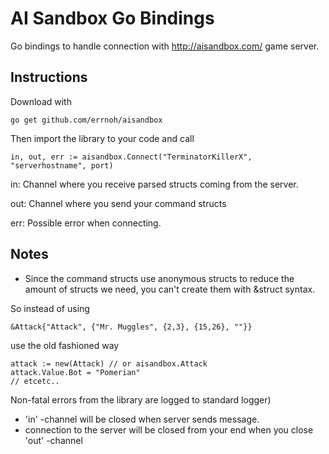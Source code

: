 AI Sandbox Go Bindings
======================

Go bindings to handle connection with http://aisandbox.com/ game server.

Instructions
------------

Download with

    go get github.com/errnoh/aisandbox


Then import the library to your code and call

    in, out, err := aisandbox.Connect("TerminatorKillerX", "serverhostname", port)

in: Channel where you receive parsed structs coming from the server.

out: Channel where you send your command structs

err: Possible error when connecting.

Notes
-----
* Since the command structs use anonymous structs to reduce the amount of structs we need, you can't create them with &struct syntax.

So instead of using

    &Attack{"Attack", {"Mr. Muggles", {2,3}, {15,26}, ""}}

use the old fashioned way

    attack := new(Attack) // or aisandbox.Attack
    attack.Value.Bot = "Pomerian"
    // etcetc..


Non-fatal errors from the library are logged to standard logger)

* 'in' -channel will be closed when server sends <shutdown> message.
* connection to the server will be closed from your end when you close 'out' -channel
